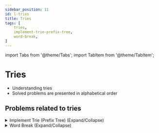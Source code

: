 ```yaml
---
sidebar_position: 11
id: l-tries
title: Tries
tags: [
    tries,
    implement-trie-prefix-tree,
    word-break,
]
---
```


import Tabs from '@theme/Tabs';
import TabItem from '@theme/TabItem';

# Tries 

- Understanding tries 
- Solved problems are presented in alphabetical order

## Problems related to tries 

<details> 
<summary> Implement Trie (Prefix Tree) (Expand/Collapse) </summary> 

### [↗ See LeetCode Problem #208](https://leetcode.com/problems/implement-trie-prefix-tree/)

<Tabs>
<TabItem value="java" label="Java">

```java showLineNumbers
public class Solution {
    public static void main(String[] args) {
        System.out.println("Hello, world!");
    }
}
```

</TabItem>
</Tabs>

</details>

<details> 
<summary> Word Break (Expand/Collapse) </summary> 

### [↗ See LeetCode Problem #139](https://leetcode.com/problems/word-break/)

<Tabs>
<TabItem value="java" label="Java">

```java showLineNumbers
public class Solution {
    public static void main(String[] args) {
        System.out.println("Hello, world!");
    }
}
```

</TabItem>
</Tabs>

</details>